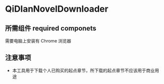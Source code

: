 # QiDIanNovelDownloader

## 所需组件 required componets
需要电脑上安装有 Chrome 浏览器

## 注意事项
- 本工具用于下载个人已购买的起点章节，所下载的起点章节不应该用于商业用途
